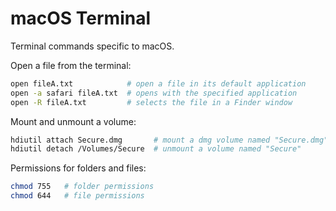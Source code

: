 # macOS Terminal

Terminal commands specific to macOS.

Open a file from the terminal:

```bash
open fileA.txt            # open a file in its default application
open -a safari fileA.txt  # opens with the specified application
open -R fileA.txt         # selects the file in a Finder window
```

Mount and unmount a volume:

```bash
hdiutil attach Secure.dmg       # mount a dmg volume named "Secure.dmg"
hdiutil detach /Volumes/Secure  # unmount a volume named "Secure"
```

Permissions for folders and files:

```bash
chmod 755   # folder permissions
chmod 644   # file permissions
```
